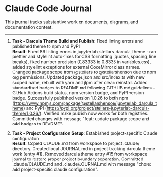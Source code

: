 # Claude Code Journal

This journal tracks substantive work on documents, diagrams, and documentation content.

---

1. **Task - Darcula Theme Build and Publish**: Fixed linting errors and published theme to npm and PyPI<br>
    **Result**: Fixed 86 linting errors in jupyterlab_stellars_darcula_theme - ran prettier and stylelint auto-fixes for CSS formatting (quotes, spacing, line breaks), fixed number precision (0.83333 to 0.8333 in variables.css), added stylelint exceptions for external CodeMirror class names. Changed package scope from @stellars to @stellarshenson due to npm org permissions. Updated package.json and src/index.ts with new scoped name, rebuilt with yarn and jlpm after clean reinstall. Added standardized badges to README.md following GITHUB.md guidelines - GitHub Actions build status, npm version badge, and PyPI version badge. Successfully published version 1.0.26 to both npm (https://www.npmjs.com/package/@stellarshenson/jupyterlab_darcula_theme) and PyPI (https://pypi.org/project/stellars-jupyterlab-darcula-theme/1.0.26/). Verified make publish now works for both registries. Committed changes with message "feat: update package scope and add badges to README".

2. **Task - Project Configuration Setup**: Established project-specific Claude configuration<br>
    **Result**: Copied CLAUDE.md from workspace to project .claude/ directory. Created local JOURNAL.md in project tracking darcula theme work (entry #1). Removed darcula theme entry #15 from workspace journal to restore proper project boundary separation. Committed .claude/CLAUDE.md and .claude/JOURNAL.md with message "chore: add project-specific claude configuration".
